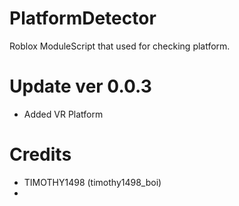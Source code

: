 # PlatformDetector

Roblox ModuleScript that used for checking platform.

# Update ver 0.0.3

- Added VR Platform

# Credits

- TIMOTHY1498 (timothy1498_boi)
- 
